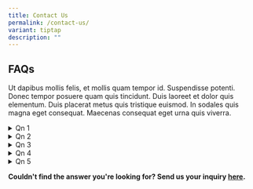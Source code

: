 ```yaml
---
title: Contact Us
permalink: /contact-us/
variant: tiptap
description: ""
---
```

<h2><strong>FAQs</strong></h2>
<p>Ut dapibus mollis felis, et mollis quam tempor id. Suspendisse potenti.
Donec tempor posuere quam quis tincidunt. Duis laoreet et dolor quis elementum.
Duis placerat metus quis tristique euismod. In sodales quis magna eget
consequat. Maecenas consequat eget urna quis viverra.</p>
<div data-type="detailGroup" class="isomer-accordion isomer-accordion-white">
<details class="isomer-details">
<summary>Qn 1</summary>
<div data-type="detailsContent" class="isomer-details-content">
<p></p>
</div>
</details>
<details class="isomer-details">
<summary>Qn 2</summary>
<div data-type="detailsContent" class="isomer-details-content">
<p></p>
</div>
</details>
<details class="isomer-details">
<summary>Qn 3</summary>
<div data-type="detailsContent" class="isomer-details-content">
<p></p>
</div>
</details>
<details class="isomer-details">
<summary>Qn 4</summary>
<div data-type="detailsContent" class="isomer-details-content">
<p></p>
</div>
</details>
<details class="isomer-details">
<summary>Qn 5</summary>
<div data-type="detailsContent" class="isomer-details-content">
<p></p>
</div>
</details>
</div>
<p><strong>Couldn't find the answer you're looking for? Send us your inquiry <a href="test" rel="noopener nofollow" target="_blank">here</a>.</strong>
</p>
